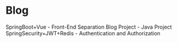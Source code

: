 # Blog
SpringBoot+Vue - Front-End Separation Blog Project - Java Project  
SpringSecurity+JWT+Redis - Authentication and Authorization
